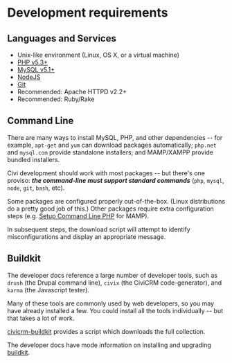# Development requirements

## Languages and Services

-   Unix-like environment (Linux, OS X, or a virtual machine)
-   [PHP v5.3+](http://php.net/)
-   [MySQL v5.1+](http://mysql.com/)
-   [NodeJS](https://nodejs.org/)
-   [Git](https://git-scm.com/)
-   Recommended: Apache HTTPD v2.2+
-   Recommended: Ruby/Rake

## Command Line

There are many ways to install MySQL, PHP, and other dependencies -- for
example, `apt-get` and `yum` can download packages automatically; `php.net`
and `mysql.com` provide standalone installers; and MAMP/XAMPP provide
bundled installers.

Civi development should work with most packages -- but there's one proviso:
***the command-line must support standard commands*** (`php`, `mysql`,
`node`, `git`, `bash`, etc).

Some packages are configured properly out-of-the-box. (Linux distributions
do a pretty good job of this.) Other packages require extra configuration
steps (e.g.  [Setup Command Line
PHP](http://wiki.civicrm.org/confluence/display/CRMDOC/Setup+Command-Line+PHP)
for MAMP).

In subsequent steps, the download script will attempt to identify
misconfigurations and display an appropriate message.

## Buildkit

The developer docs reference a large number of developer tools, such as
`drush` (the Drupal command line), `civix` (the CiviCRM code-generator), and
`karma` (the Javascript tester).

Many of these tools are commonly used by web developers, so you may have
already installed a few.  You could install all the tools individually --
but that takes a lot of work.

[civicrm-buildkit](https://github.com/civicrm/civicrm-buildkit) provides
a script which downloads the full collection.

The developer docs have mode information on installing and upgrading [buildkit](https://docs.civicrm.org/dev/en/stable/tools/buildkit/).
